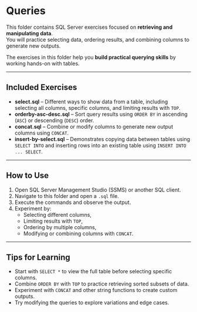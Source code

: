 # Queries

This folder contains SQL Server exercises focused on **retrieving and manipulating data**.  
You will practice selecting data, ordering results, and combining columns to generate new outputs.

The exercises in this folder help you **build practical querying skills** by working hands-on with tables.

---

## Included Exercises

* **select.sql** – Different ways to show data from a table, including selecting all columns, specific columns, and limiting results with `TOP`.
* **orderby-asc-desc.sql** – Sort query results using `ORDER BY` in ascending (`ASC`) or descending (`DESC`) order.
* **concat.sql** – Combine or modify columns to generate new output columns using `CONCAT`.
* **insert-by-select.sql** – Demonstrates copying data between tables using `SELECT INTO` and inserting rows into an existing table using `INSERT INTO ... SELECT`.

---

## How to Use

1. Open SQL Server Management Studio (SSMS) or another SQL client.  
2. Navigate to this folder and open a `.sql` file.  
3. Execute the commands and observe the output.  
4. Experiment by:  
   - Selecting different columns,  
   - Limiting results with `TOP`,  
   - Ordering by multiple columns,  
   - Modifying or combining columns with `CONCAT`.

---

## Tips for Learning

- Start with `SELECT *` to view the full table before selecting specific columns.  
- Combine `ORDER BY` with `TOP` to practice retrieving sorted subsets of data.  
- Experiment with `CONCAT` and other string functions to create custom outputs.  
- Try modifying the queries to explore variations and edge cases.

